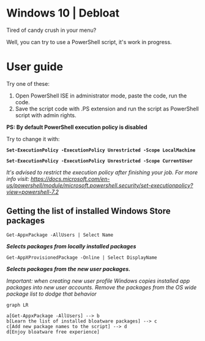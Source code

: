 # Windows 10 | Debloat

Tired of candy crush in your menu?

Well, you can try to use a PowerShell script, it's work in progress.

# User guide
Try one of these:

1. Open PowerShell ISE in administrator mode, paste the code, run the code.
2. Save the script code with .PS extension and run the script as PowerShell script with admin rights.

**PS: By default PowerShell execution policy is disabled**

Try to change it with: 

**`Set-ExecutionPolicy -ExecutionPolicy Unrestricted -Scope LocalMachine`**

**`Set-ExecutionPolicy -ExecutionPolicy Unrestricted -Scope CurrentUser`**

_It's advised to restrict the execution policy after finishing your job._
_For more info visit: https://docs.microsoft.com/en-us/powershell/module/microsoft.powershell.security/set-executionpolicy?view=powershell-7.2_

## Getting the list of installed Windows Store packages

`Get-AppxPackage -AllUsers | Select Name`

**_Selects packages <by name> from locally <user account> installed packages_**

`Get-AppXProvisionedPackage -Online | Select DisplayName`

**_Selects packages <by name> from the new user packages._**

_Important: when creating new user profile Windows copies installed app packages into new user accounts. Remove the packages from the OS wide package list to dodge that behavior_

<the OS>

```mermaid
graph LR

a[Get-AppxPackage -AllUsers] --> b
b[Learn the list of installed bloatware packages] --> c
c[Add new package names to the script] --> d
d[Enjoy bloatware free experience]
```
